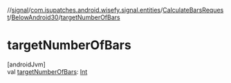 //[signal](../../../../index.md)/[com.isupatches.android.wisefy.signal.entities](../../index.md)/[CalculateBarsRequest](../index.md)/[BelowAndroid30](index.md)/[targetNumberOfBars](target-number-of-bars.md)

# targetNumberOfBars

[androidJvm]\
val [targetNumberOfBars](target-number-of-bars.md): [Int](https://kotlinlang.org/api/latest/jvm/stdlib/kotlin/-int/index.html)
